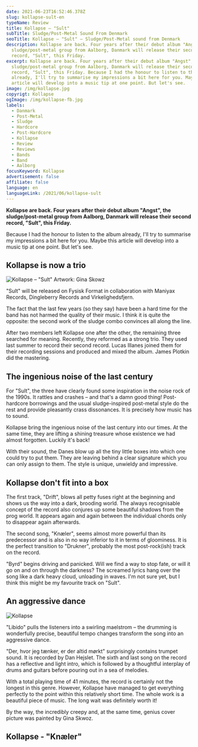 ```yaml
---
date: 2021-06-23T16:52:46.378Z
slug: kollapse-sult-en
typeName: Review
title: Kollapse – "Sult"
subTitle: Sludge/Post-Metal Sound From Denmark
seoTitle: Kollapse – "Sult" – Sludge/Post-Metal sound from Denmark
description: Kollapse are back. Four years after their debut album "Angst", the
  sludge/post-metal group from Aalborg, Danmark will release their second
  record, "Sult", this Friday.
excerpt: Kollapse are back. Four years after their debut album "Angst", the
  sludge/post-metal group from Aalborg, Danmark will release their second
  record, "Sult", this Friday. Because I had the honour to listen to the album
  already, I'll try to summarise my impressions a bit here for you. Maybe this
  article will develop into a music tip at one point. But let's see.
image: /img/kollapse.jpg
copyrigt: Kollapse
ogImage: /img/kollapse-fb.jpg
labels:
  - Danmark
  - Post-Metal
  - Sludge
  - Hardcore
  - Post-Hardcore
  - Kollapse
  - Review
  - Reviews
  - Bands
  - Band
  - Aalborg
focusKeyword: Kollapse
advertisement: false
affiliate: false
language: en
languageLink: /2021/06/kollapse-sult
---
```

**Kollapse are back. Four years after their debut album "Angst", the sludge/post-metal group from Aalborg, Danmark will release their second record, "Sult", this Friday.**

Because I had the honour to listen to the album already, I'll try to summarise my impressions a bit here for you. Maybe this article will develop into a music tip at one point. But let's see.

## Kollapse is now a trio

![Kollapse – "Sult" Artwork: Gina Skowz](/img/kollapse-1-.jpg "Kollapse – \"Sult\" Artwork: Gina Skowz")

"Sult" will be released on Fysisk Format in collaboration with Maniyax Records, Dingleberry Records and Virkelighedsfjern.

The fact that the last few years (so they say) have been a hard time for the band has not harmed the quality of their music. I think it is quite the opposite: the second work of the sludge combo convinces all along the line.

After two members left Kollapse one after the other, the remaining three searched for meaning. Recently, they reformed as a strong trio. They used last summer to record their second record. Lucas Illanes joined them for their recording sessions and produced and mixed the album. James Plotkin did the mastering.

## The ingenious noise of the last century

For "Sult", the three have clearly found some inspiration in the noise rock of the 1990s. It rattles and crashes – and that's a damn good thing! Post-hardcore borrowings and the usual sludge-inspired post-metal style do the rest and provide pleasantly crass dissonances. It is precisely how music has to sound.

Kollapse bring the ingenious noise of the last century into our times. At the same time, they are lifting a shining treasure whose existence we had almost forgotten. Luckily it's back!

With their sound, the Danes blow up all the tiny little boxes into which one could try to put them. They are leaving behind a clear signature which you can only assign to them. The style is unique, unwieldy and impressive.

## Kollapse don't fit into a box

The first track, "Drift", blows all petty fuses right at the beginning and shows us the way into a dark, brooding world. The always recognisable concept of the record also conjures up some beautiful shadows from the prog world. It appears again and again between the individual chords only to disappear again afterwards.

The second song, "Knæler", seems almost more powerful than its predecessor and is also in no way inferior to it in terms of gloominess. It is the perfect transition to "Drukner", probably the most post-rock(ish) track on the record.

"Byrd" begins driving and panicked. Will we find a way to stop fate, or will it go on and on through the darkness? The screamed lyrics hang over the song like a dark heavy cloud, unloading in waves. I'm not sure yet, but I think this might be my favourite track on "Sult".

## An aggressive dance

![Kollapse](/img/kollapse-2-.jpg "Kollapse")

"Libido" pulls the listeners into a swirling maelstrom – the drumming is wonderfully precise, beautiful tempo changes transform the song into an aggressive dance.

"Der, hvor jeg tænker, er der altid mørkt" surprisingly contains trumpet sound. It is recorded by Dan Hejslet. The sixth and last song on the record has a reflective and light intro, which is followed by a thoughtful interplay of drums and guitars before pouring out in a sea of melodies.

With a total playing time of 41 minutes, the record is certainly not the longest in this genre. However, Kollapse have managed to get everything perfectly to the point within this relatively short time. The whole work is a beautiful piece of music. The long wait was definitely worth it!

By the way, the incredibly creepy and, at the same time, genius cover picture was painted by Gina Skwoz.

## Kollapse - "Knæler"

<YouTube id="Zw-ljb1SuoY" />